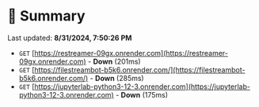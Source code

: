 # 📖 Summary
Last updated: **8/31/2024, 7:50:26 PM**

- `GET` [https://restreamer-09gx.onrender.com](https://restreamer-09gx.onrender.com) - **Down** (201ms)
- `GET` [https://filestreambot-b5k6.onrender.com/](https://filestreambot-b5k6.onrender.com/) - **Down** (285ms)
- `GET` [https://jupyterlab-python3-12-3.onrender.com](https://jupyterlab-python3-12-3.onrender.com) - **Down** (175ms)
